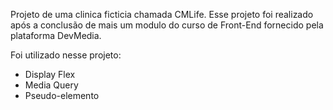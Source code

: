Projeto de uma clinica ficticia chamada CMLife.
Esse projeto foi realizado após a conclusão de mais um modulo do curso de Front-End fornecido pela plataforma DevMedia.

Foi utilizado nesse projeto:

- Display Flex
- Media Query
- Pseudo-elemento
